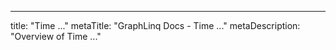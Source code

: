 ---
title: "Time ..."
metaTitle: "GraphLinq Docs - Time ..."
metaDescription: "Overview of Time ..."

